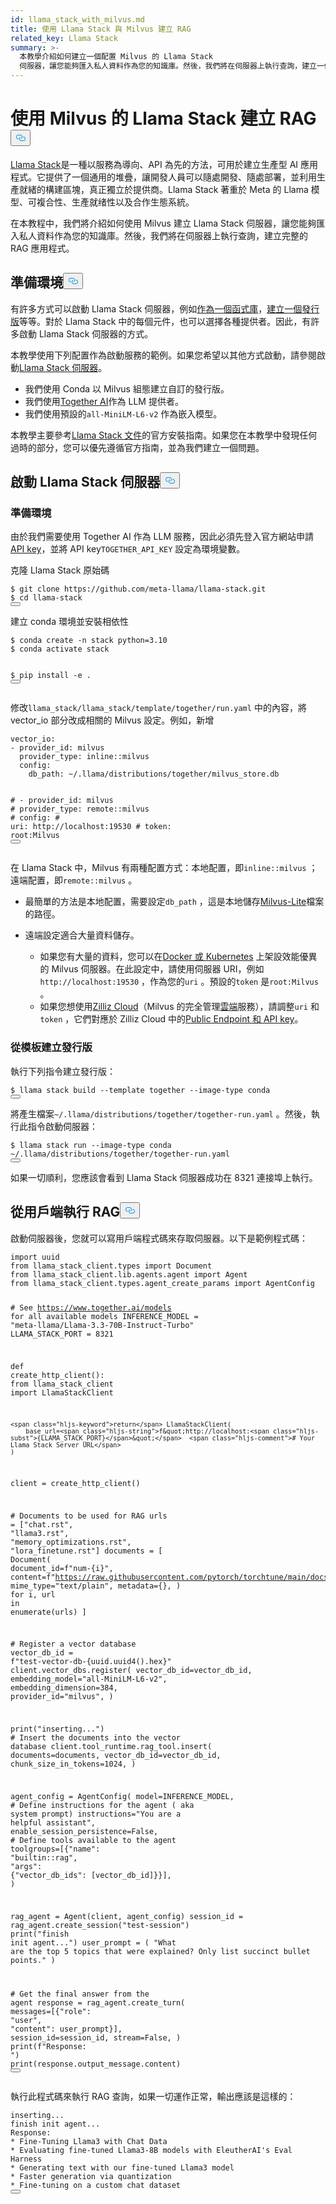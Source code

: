 ```yaml
---
id: llama_stack_with_milvus.md
title: 使用 Llama Stack 與 Milvus 建立 RAG
related_key: Llama Stack
summary: >-
  本教學介紹如何建立一個配置 Milvus 的 Llama Stack
  伺服器，讓您能夠匯入私人資料作為您的知識庫。然後，我們將在伺服器上執行查詢，建立一個完整的 RAG 應用程式。
---
```

<h1 id="Build-RAG-with-Llama-Stack-with-Milvus" class="common-anchor-header">使用 Milvus 的 Llama Stack 建立 RAG<button data-href="#Build-RAG-with-Llama-Stack-with-Milvus" class="anchor-icon" translate="no">
      <svg translate="no"
        aria-hidden="true"
        focusable="false"
        height="20"
        version="1.1"
        viewBox="0 0 16 16"
        width="16"
      >
        <path
          fill="#0092E4"
          fill-rule="evenodd"
          d="M4 9h1v1H4c-1.5 0-3-1.69-3-3.5S2.55 3 4 3h4c1.45 0 3 1.69 3 3.5 0 1.41-.91 2.72-2 3.25V8.59c.58-.45 1-1.27 1-2.09C10 5.22 8.98 4 8 4H4c-.98 0-2 1.22-2 2.5S3 9 4 9zm9-3h-1v1h1c1 0 2 1.22 2 2.5S13.98 12 13 12H9c-.98 0-2-1.22-2-2.5 0-.83.42-1.64 1-2.09V6.25c-1.09.53-2 1.84-2 3.25C6 11.31 7.55 13 9 13h4c1.45 0 3-1.69 3-3.5S14.5 6 13 6z"
        ></path>
      </svg>
    </button></h1><p><a href="https://github.com/meta-llama/llama-stack/tree/main">Llama Stack</a>是一種以服務為導向、API 為先的方法，可用於建立生產型 AI 應用程式。它提供了一個通用的堆疊，讓開發人員可以隨處開發、隨處部署，並利用生產就緒的構建區塊，真正獨立於提供商。Llama Stack 著重於 Meta 的 Llama 模型、可複合性、生產就绪性以及合作生態系統。</p>
<p>在本教程中，我們將介紹如何使用 Milvus 建立 Llama Stack 伺服器，讓您能夠匯入私人資料作為您的知識庫。然後，我們將在伺服器上執行查詢，建立完整的 RAG 應用程式。</p>
<h2 id="Preparing-the-Environment" class="common-anchor-header">準備環境<button data-href="#Preparing-the-Environment" class="anchor-icon" translate="no">
      <svg translate="no"
        aria-hidden="true"
        focusable="false"
        height="20"
        version="1.1"
        viewBox="0 0 16 16"
        width="16"
      >
        <path
          fill="#0092E4"
          fill-rule="evenodd"
          d="M4 9h1v1H4c-1.5 0-3-1.69-3-3.5S2.55 3 4 3h4c1.45 0 3 1.69 3 3.5 0 1.41-.91 2.72-2 3.25V8.59c.58-.45 1-1.27 1-2.09C10 5.22 8.98 4 8 4H4c-.98 0-2 1.22-2 2.5S3 9 4 9zm9-3h-1v1h1c1 0 2 1.22 2 2.5S13.98 12 13 12H9c-.98 0-2-1.22-2-2.5 0-.83.42-1.64 1-2.09V6.25c-1.09.53-2 1.84-2 3.25C6 11.31 7.55 13 9 13h4c1.45 0 3-1.69 3-3.5S14.5 6 13 6z"
        ></path>
      </svg>
    </button></h2><p>有許多方式可以啟動 Llama Stack 伺服器，例如<a href="https://llama-stack.readthedocs.io/en/latest/distributions/importing_as_library.html">作為一個函式庫</a>，<a href="https://llama-stack.readthedocs.io/en/latest/distributions/building_distro.html">建立一個發行版</a>等等。對於 Llama Stack 中的每個元件，也可以選擇各種提供者。因此，有許多啟動 Llama Stack 伺服器的方式。</p>
<p>本教學使用下列配置作為啟動服務的範例。如果您希望以其他方式啟動，請參閱啟動<a href="https://llama-stack.readthedocs.io/en/latest/distributions/index.html">Llama Stack 伺服器</a>。</p>
<ul>
<li>我們使用 Conda 以 Milvus 組態建立自訂的發行版。</li>
<li>我們使用<a href="https://llama-stack.readthedocs.io/en/latest/distributions/self_hosted_distro/together.html#via-conda">Together AI</a>作為 LLM 提供者。</li>
<li>我們使用預設的<code translate="no">all-MiniLM-L6-v2</code> 作為嵌入模型。</li>
</ul>
<div class="alert note">
<p>本教學主要參考<a href="https://llama-stack.readthedocs.io/en/latest/index.html">Llama Stack 文件</a>的官方安裝指南。如果您在本教學中發現任何過時的部分，您可以優先遵循官方指南，並為我們建立一個問題。</p>
</div>
<h2 id="Start-Llama-Stack-Server" class="common-anchor-header">啟動 Llama Stack 伺服器<button data-href="#Start-Llama-Stack-Server" class="anchor-icon" translate="no">
      <svg translate="no"
        aria-hidden="true"
        focusable="false"
        height="20"
        version="1.1"
        viewBox="0 0 16 16"
        width="16"
      >
        <path
          fill="#0092E4"
          fill-rule="evenodd"
          d="M4 9h1v1H4c-1.5 0-3-1.69-3-3.5S2.55 3 4 3h4c1.45 0 3 1.69 3 3.5 0 1.41-.91 2.72-2 3.25V8.59c.58-.45 1-1.27 1-2.09C10 5.22 8.98 4 8 4H4c-.98 0-2 1.22-2 2.5S3 9 4 9zm9-3h-1v1h1c1 0 2 1.22 2 2.5S13.98 12 13 12H9c-.98 0-2-1.22-2-2.5 0-.83.42-1.64 1-2.09V6.25c-1.09.53-2 1.84-2 3.25C6 11.31 7.55 13 9 13h4c1.45 0 3-1.69 3-3.5S14.5 6 13 6z"
        ></path>
      </svg>
    </button></h2><h3 id="Prepare-the-Environment" class="common-anchor-header">準備環境</h3><p>由於我們需要使用 Together AI 作為 LLM 服務，因此必須先登入官方網站申請<a href="https://api.together.xyz/settings/api-keys">API key</a>，並將 API key<code translate="no">TOGETHER_API_KEY</code> 設定為環境變數。</p>
<p>克隆 Llama Stack 原始碼</p>
<pre><code translate="no" class="language-bash">$ git <span class="hljs-built_in">clone</span> https://github.com/meta-llama/llama-stack.git
$ <span class="hljs-built_in">cd</span> llama-stack
<button class="copy-code-btn"></button></code></pre>
<p>建立 conda 環境並安裝相依性</p>
<pre><code translate="no" class="language-bash">$ conda create -n stack python=3.10
$ conda activate stack

$ pip install -e .
<button class="copy-code-btn"></button></code></pre>
<p>修改<code translate="no">llama_stack/llama_stack/template/together/run.yaml</code> 中的內容，將 vector_io 部分改成相關的 Milvus 設定。例如，新增</p>
<pre><code translate="no" class="language-yaml">vector_io:
- provider_id: milvus
  provider_type: inline::milvus
  config:
    db_path: ~/.llama/distributions/together/milvus_store.db

<span class="hljs-comment">#  - provider_id: milvus</span>
<span class="hljs-comment">#    provider_type: remote::milvus</span>
<span class="hljs-comment">#    config:</span>
<span class="hljs-comment">#      uri: http://localhost:19530</span>
<span class="hljs-comment">#      token: root:Milvus</span>
<button class="copy-code-btn"></button></code></pre>
<p>在 Llama Stack 中，Milvus 有兩種配置方式：本地配置，即<code translate="no">inline::milvus</code> ；遠端配置，即<code translate="no">remote::milvus</code> 。</p>
<ul>
<li><p>最簡單的方法是本地配置，需要設定<code translate="no">db_path</code> ，這是本地儲存<a href="https://milvus.io/docs/quickstart.md">Milvus-Lite</a>檔案的路徑。</p></li>
<li><p>遠端設定適合大量資料儲存。</p>
<ul>
<li>如果您有大量的資料，您可以在<a href="https://milvus.io/docs/quickstart.md">Docker 或 Kubernetes</a> 上架設效能優異的 Milvus 伺服器。在此設定中，請使用伺服器 URI，例如<code translate="no">http://localhost:19530</code> ，作為您的<code translate="no">uri</code> 。預設的<code translate="no">token</code> 是<code translate="no">root:Milvus</code> 。</li>
<li>如果您想使用<a href="https://zilliz.com/cloud">Zilliz Cloud</a>（Milvus 的完全管理<a href="https://docs.zilliz.com/docs/on-zilliz-cloud-console#free-cluster-details">雲端</a>服務），請調整<code translate="no">uri</code> 和<code translate="no">token</code> ，它們對應於 Zilliz Cloud 中的<a href="https://docs.zilliz.com/docs/on-zilliz-cloud-console#free-cluster-details">Public Endpoint 和 API key</a>。</li>
</ul></li>
</ul>
<h3 id="Build-distribution-from-the-template" class="common-anchor-header">從模板建立發行版</h3><p>執行下列指令建立發行版：</p>
<pre><code translate="no" class="language-bash">$ llama stack build --template together --image-<span class="hljs-built_in">type</span> conda
<button class="copy-code-btn"></button></code></pre>
<p>將產生檔案<code translate="no">~/.llama/distributions/together/together-run.yaml</code> 。然後，執行此指令啟動伺服器：</p>
<pre><code translate="no" class="language-bash">$ llama stack run --image-type conda ~<span class="hljs-regexp">/.llama/</span>distributions/together/together-run.<span class="hljs-property">yaml</span>
<button class="copy-code-btn"></button></code></pre>
<p>如果一切順利，您應該會看到 Llama Stack 伺服器成功在 8321 連接埠上執行。</p>
<h2 id="Perform-RAG-from-client" class="common-anchor-header">從用戶端執行 RAG<button data-href="#Perform-RAG-from-client" class="anchor-icon" translate="no">
      <svg translate="no"
        aria-hidden="true"
        focusable="false"
        height="20"
        version="1.1"
        viewBox="0 0 16 16"
        width="16"
      >
        <path
          fill="#0092E4"
          fill-rule="evenodd"
          d="M4 9h1v1H4c-1.5 0-3-1.69-3-3.5S2.55 3 4 3h4c1.45 0 3 1.69 3 3.5 0 1.41-.91 2.72-2 3.25V8.59c.58-.45 1-1.27 1-2.09C10 5.22 8.98 4 8 4H4c-.98 0-2 1.22-2 2.5S3 9 4 9zm9-3h-1v1h1c1 0 2 1.22 2 2.5S13.98 12 13 12H9c-.98 0-2-1.22-2-2.5 0-.83.42-1.64 1-2.09V6.25c-1.09.53-2 1.84-2 3.25C6 11.31 7.55 13 9 13h4c1.45 0 3-1.69 3-3.5S14.5 6 13 6z"
        ></path>
      </svg>
    </button></h2><p>啟動伺服器後，您就可以寫用戶端程式碼來存取伺服器。以下是範例程式碼：</p>
<pre><code translate="no" class="language-python"><span class="hljs-keyword">import</span> uuid
<span class="hljs-keyword">from</span> llama_stack_client.types <span class="hljs-keyword">import</span> Document
<span class="hljs-keyword">from</span> llama_stack_client.lib.agents.agent <span class="hljs-keyword">import</span> Agent
<span class="hljs-keyword">from</span> llama_stack_client.types.agent_create_params <span class="hljs-keyword">import</span> AgentConfig

<span class="hljs-comment"># See https://www.together.ai/models for all available models</span>
INFERENCE_MODEL = <span class="hljs-string">&quot;meta-llama/Llama-3.3-70B-Instruct-Turbo&quot;</span>
LLAMA_STACK_PORT = <span class="hljs-number">8321</span>


<span class="hljs-keyword">def</span> <span class="hljs-title function_">create_http_client</span>():
    <span class="hljs-keyword">from</span> llama_stack_client <span class="hljs-keyword">import</span> LlamaStackClient

    <span class="hljs-keyword">return</span> LlamaStackClient(
        base_url=<span class="hljs-string">f&quot;http://localhost:<span class="hljs-subst">{LLAMA_STACK_PORT}</span>&quot;</span>  <span class="hljs-comment"># Your Llama Stack Server URL</span>
    )


client = create_http_client()

<span class="hljs-comment"># Documents to be used for RAG</span>
urls = [<span class="hljs-string">&quot;chat.rst&quot;</span>, <span class="hljs-string">&quot;llama3.rst&quot;</span>, <span class="hljs-string">&quot;memory_optimizations.rst&quot;</span>, <span class="hljs-string">&quot;lora_finetune.rst&quot;</span>]
documents = [
    Document(
        document_id=<span class="hljs-string">f&quot;num-<span class="hljs-subst">{i}</span>&quot;</span>,
        content=<span class="hljs-string">f&quot;https://raw.githubusercontent.com/pytorch/torchtune/main/docs/source/tutorials/<span class="hljs-subst">{url}</span>&quot;</span>,
        mime_type=<span class="hljs-string">&quot;text/plain&quot;</span>,
        metadata={},
    )
    <span class="hljs-keyword">for</span> i, url <span class="hljs-keyword">in</span> <span class="hljs-built_in">enumerate</span>(urls)
]

<span class="hljs-comment"># Register a vector database</span>
vector_db_id = <span class="hljs-string">f&quot;test-vector-db-<span class="hljs-subst">{uuid.uuid4().<span class="hljs-built_in">hex</span>}</span>&quot;</span>
client.vector_dbs.register(
    vector_db_id=vector_db_id,
    embedding_model=<span class="hljs-string">&quot;all-MiniLM-L6-v2&quot;</span>,
    embedding_dimension=<span class="hljs-number">384</span>,
    provider_id=<span class="hljs-string">&quot;milvus&quot;</span>,
)

<span class="hljs-built_in">print</span>(<span class="hljs-string">&quot;inserting...&quot;</span>)
<span class="hljs-comment"># Insert the documents into the vector database</span>
client.tool_runtime.rag_tool.insert(
    documents=documents, vector_db_id=vector_db_id, chunk_size_in_tokens=<span class="hljs-number">1024</span>,
)

agent_config = AgentConfig(
    model=INFERENCE_MODEL,
    <span class="hljs-comment"># Define instructions for the agent ( aka system prompt)</span>
    instructions=<span class="hljs-string">&quot;You are a helpful assistant&quot;</span>,
    enable_session_persistence=<span class="hljs-literal">False</span>,
    <span class="hljs-comment"># Define tools available to the agent</span>
    toolgroups=[{<span class="hljs-string">&quot;name&quot;</span>: <span class="hljs-string">&quot;builtin::rag&quot;</span>, <span class="hljs-string">&quot;args&quot;</span>: {<span class="hljs-string">&quot;vector_db_ids&quot;</span>: [vector_db_id]}}],
)

rag_agent = Agent(client, agent_config)
session_id = rag_agent.create_session(<span class="hljs-string">&quot;test-session&quot;</span>)
<span class="hljs-built_in">print</span>(<span class="hljs-string">&quot;finish init agent...&quot;</span>)
user_prompt = (
    <span class="hljs-string">&quot;What are the top 5 topics that were explained? Only list succinct bullet points.&quot;</span>
)

<span class="hljs-comment"># Get the final answer from the agent</span>
response = rag_agent.create_turn(
    messages=[{<span class="hljs-string">&quot;role&quot;</span>: <span class="hljs-string">&quot;user&quot;</span>, <span class="hljs-string">&quot;content&quot;</span>: user_prompt}],
    session_id=session_id,
    stream=<span class="hljs-literal">False</span>,
)
<span class="hljs-built_in">print</span>(<span class="hljs-string">f&quot;Response: &quot;</span>)
<span class="hljs-built_in">print</span>(response.output_message.content)
<button class="copy-code-btn"></button></code></pre>
<p>執行此程式碼來執行 RAG 查詢，如果一切運作正常，輸出應該是這樣的：</p>
<pre><code translate="no" class="language-log">inserting...
finish init agent...
Response: 
* Fine-Tuning Llama3 with Chat Data
* Evaluating fine-tuned Llama3-8B models with EleutherAI&#x27;s Eval Harness
* Generating text with our fine-tuned Llama3 model
* Faster generation via quantization
* Fine-tuning on a custom chat dataset
<button class="copy-code-btn"></button></code></pre>
